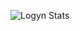 ![Logyn Stats](https://github-readme-stats.vercel.app/api?username=Logynnn&theme=dark&show_icons=true)
